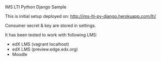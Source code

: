 IMS LTI Python Django Sample

This is initial setup deployed on:
    http://ims-lti-py-django.herokuapp.com/lti/

Consumer secret & key are stored in settings.

It has been tested to work with following LMS:
- edX LMS (vagrant localhost)
- edX LMS (preview.edge.edx.org)
- Moodle
